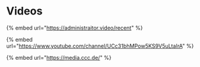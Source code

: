# Videos

{% embed url="https://administraitor.video/recent" %}

{% embed url="https://www.youtube.com/channel/UCc31bhMPow5KS9V5uLtaIrA" %}

{% embed url="https://media.ccc.de/" %}



